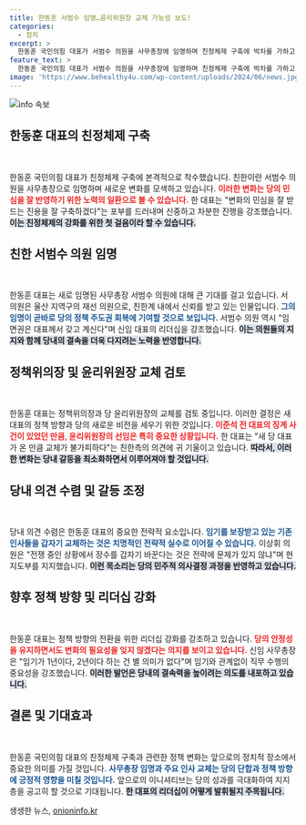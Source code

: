 ```yaml
---
title: 한동훈 서범수 임명…윤리위원장 교체 가능성 보도!
categories:
  - 정치
excerpt: >
  한동훈 국민의힘 대표가 서범수 의원을 사무총장에 임명하며 친정체제 구축에 박차를 가하고 있습니다. 정책위 및 윤리위원장 교체도 검토 중으로, 변화의 바람이 당내를 뒤흔들 전망입니다. 클릭해 자세한 이야기를 확인하세요!
feature_text: >
  한동훈 국민의힘 대표가 서범수 의원을 사무총장에 임명하며 친정체제 구축에 박차를 가하고 있습니다. 정책위 및 윤리위원장 교체도 검토 중으로, 변화의 바람이 당내를 뒤흔들 전망입니다. 클릭해 자세한 이야기를 확인하세요!
image: 'https://www.behealthy4u.com/wp-content/uploads/2024/06/news.jpg'
---
```


<p><img src="https://www.behealthy4u.com/wp-content/uploads/2024/06/news.jpg" alt="info 속보" /></p>

<h2 data-ke-size="size26">한동훈 대표의 친정체제 구축</h2>

<p data-ke-size="size16">&nbsp;</p>

<p>한동훈 국민의힘 대표가 친정체제 구축에 본격적으로 착수했습니다. 친한이란 서범수 의원을 사무총장으로 임명하며 새로운 변화를 모색하고 있습니다. <b><span style="color: #ee2323;">이러한 변화는 당의 민심을 잘 반영하기 위한 노력의 일환으로 볼 수 있습니다.</span></b> 한 대표는 "변화의 민심을 잘 받드는 진용을 잘 구축하겠다"는 포부를 드러내며 신중하고 차분한 진행을 강조했습니다. <b><span style="background-color: #21538527;">이는 친정체제의 강화를 위한 첫 걸음이라 할 수 있습니다.</span></b> </p>

<h2 data-ke-size="size26">친한 서범수 의원 임명</h2>

<p data-ke-size="size16">&nbsp;</p>

<p>한동훈 대표는 새로 임명된 사무총장 서범수 의원에 대해 큰 기대를 걸고 있습니다. 서 의원은 울산 지역구의 재선 의원으로, 친한계 내에서 신뢰를 받고 있는 인물입니다. <b><span style="color: #1a5490;">그의 임명이 곧바로 당의 정책 주도권 회복에 기여할 것으로 보입니다.</span></b> 서범수 의원 역시 "임면권은 대표께서 갖고 계신다"며 신임 대표의 리더십을 강조했습니다. <b><span style="background-color: #21538527;">이는 의원들의 지지와 함께 당내의 결속을 더욱 다지려는 노력을 반영합니다.</span></b></p>

<h2 data-ke-size="size26">정책위의장 및 윤리위원장 교체 검토</h2>

<p data-ke-size="size16">&nbsp;</p>

<p>한동훈 대표는 정책위의장과 당 윤리위원장의 교체를 검토 중입니다. 이러한 결정은 새 대표의 정책 방향과 당의 새로운 비전을 세우기 위한 것입니다. <b><span style="color: #ee2323;">이준석 전 대표의 징계 사건이 있었던 만큼, 윤리위원장의 선임은 특히 중요한 상황입니다.</span></b> 한 대표는 "새 당 대표가 온 만큼 교체가 불가피하다"는 친한측의 의견에 귀 기울이고 있습니다. <b><span style="background-color: #21538527;">따라서, 이러한 변화는 당내 갈등을 최소화하면서 이루어져야 할 것입니다.</span></b></p>

<h2 data-ke-size="size26">당내 의견 수렴 및 갈등 조정</h2>

<p data-ke-size="size16">&nbsp;</p>

<p>당내 의견 수렴은 한동훈 대표의 중요한 전략적 요소입니다. <b><span style="color: #1a5490;">임기를 보장받고 있는 기존 인사들을 갑자기 교체하는 것은 치명적인 전략적 실수로 이어질 수 있습니다.</span></b> 이상휘 의원은 "전쟁 중인 상황에서 장수를 갑자기 바꾼다는 것은 전략에 문제가 있지 않냐"며 현 지도부를 지지했습니다. <b><span style="background-color: #21538527;">이런 목소리는 당의 민주적 의사결정 과정을 반영하고 있습니다.</span></b></p>

<h2 data-ke-size="size26">향후 정책 방향 및 리더십 강화</h2>

<p data-ke-size="size16">&nbsp;</p>

<p>한동훈 대표는 정책 방향의 전환을 위한 리더십 강화를 강조하고 있습니다. <b><span style="color: #ee2323;">당의 안정성을 유지하면서도 변화의 필요성을 잊지 않겠다는 의지를 보이고 있습니다.</span></b> 신임 사무총장은 "임기가 1년이다, 2년이다 하는 건 별 의미가 없다"며 임기와 관계없이 직무 수행의 중요성을 강조했습니다. <b><span style="background-color: #21538527;">이러한 발언은 당내의 결속력을 높이려는 의도를 내포하고 있습니다.</span></b></p>

<h2 data-ke-size="size26">결론 및 기대효과</h2>

<p data-ke-size="size16">&nbsp;</p>

<p>한동훈 국민의힘 대표의 친정체제 구축과 관련한 정책 변화는 앞으로의 정치적 장소에서 중요한 의미를 가질 것입니다. <b><span style="color: #1a5490;">사무총장 임명과 주요 인사 교체는 당의 단합과 정책 방향에 긍정적 영향을 미칠 것입니다.</span></b> 앞으로의 이니셔티브는 당의 성과를 극대화하여 지지층을 공고히 할 것으로 기대됩니다. <b><span style="background-color: #21538527;">한 대표의 리더십이 어떻게 발휘될지 주목됩니다.</span></b></p>
생생한 뉴스, <a href="https://onioninfo.kr" rel="dofollow">onioninfo.kr</a>



